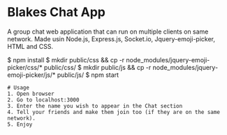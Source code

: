 # Blakes Chat App
A group chat web application that can run on multiple clients on same network. Made usin Node.js, Express.js, Socket.io, Jquery-emoji-picker, HTML and CSS.


$ npm install
$ mkdir public/css && cp -r node_modules/jquery-emoji-picker/css/* public/css/
$ mkdir public/js && cp -r node_modules/jquery-emoji-picker/js/* public/js/
$ npm start

```
# Usage
1. Open browser
2. Go to localhost:3000
3. Enter the name you wish to appear in the Chat section
4. Tell your friends and make them join too (if they are on the same network).
5. Enjoy

